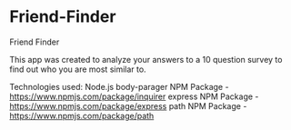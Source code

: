# Friend-Finder

Friend Finder

This app was created to analyze your answers to a 10 question survey to find out who you are most similar to.

Technologies used:
Node.js
body-parager NPM Package - https://www.npmjs.com/package/inquirer
express NPM Package - https://www.npmjs.com/package/express
path NPM Package - https://www.npmjs.com/package/path

